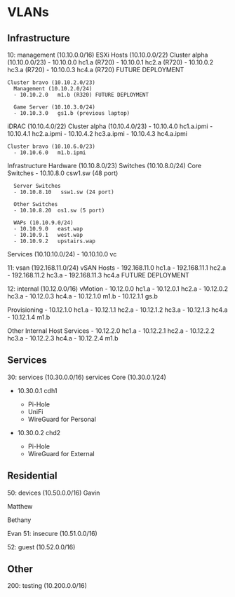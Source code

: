 # VLANs

## Infrastructure
10: management (10.10.0.0/16)
  ESXi Hosts (10.10.0.0/22)
    Cluster alpha (10.10.0.0/23) 
    - 10.10.0.0   hc1.a (R720)
    - 10.10.0.1   hc2.a (R720)
    - 10.10.0.2   hc3.a (R720)
    - 10.10.0.3   hc4.a (R720) FUTURE DEPLOYMENT

    Cluster bravo (10.10.2.0/23)
      Management (10.10.2.0/24)
      - 10.10.2.0   m1.b (R320) FUTURE DEPLOYMENT

      Game Server (10.10.3.0/24)
      - 10.10.3.0   gs1.b (previous laptop)


  iDRAC (10.10.4.0/22)
    Cluster alpha (10.10.4.0/23)
      - 10.10.4.0   hc1.a.ipmi
      - 10.10.4.1   hc2.a.ipmi
      - 10.10.4.2   hc3.a.ipmi
      - 10.10.4.3   hc4.a.ipmi
    
    Cluster bravo (10.10.6.0/23)
      - 10.10.6.0   m1.b.ipmi

  Infrastructure Hardware (10.10.8.0/23)
    Switches (10.10.8.0/24)
      Core Switches
      - 10.10.8.0   csw1.sw (48 port)
      
      Server Switches
      - 10.10.8.10   ssw1.sw (24 port)
      
      Other Switches
      - 10.10.8.20  os1.sw (5 port)

      WAPs (10.10.9.0/24)
      - 10.10.9.0   east.wap
      - 10.10.9.1   west.wap
      - 10.10.9.2   upstairs.wap
    

  Services (10.10.10.0/24)
    - 10.10.10.0   vc


11: vsan    (192.168.11.0/24)
  vSAN Hosts 
    - 192.168.11.0   hc1.a
    - 192.168.11.1   hc2.a
    - 192.168.11.2   hc3.a
    - 192.168.11.3   hc4.a FUTURE DEPLOYMENT


12: internal    (10.12.0.0/16)
  vMotion
    - 10.12.0.0   hc1.a
    - 10.12.0.1   hc2.a
    - 10.12.0.2   hc3.a
    - 10.12.0.3   hc4.a
    - 10.12.1.0   m1.b
    - 10.12.1.1   gs.b

  Provisioning
    - 10.12.1.0   hc1.a
    - 10.12.1.1   hc2.a
    - 10.12.1.2   hc3.a
    - 10.12.1.3   hc4.a
    - 10.12.1.4   m1.b

  Other Internal Host Services
    - 10.12.2.0   hc1.a
    - 10.12.2.1   hc2.a
    - 10.12.2.2   hc3.a
    - 10.12.2.3   hc4.a
    - 10.12.2.4   m1.b

## Services
30: services (10.30.0.0/16) services
  Core (10.30.0.1/24)
  - 10.30.0.1   cdh1
    - Pi-Hole
    - UniFi
    - WireGuard for Personal

  - 10.30.0.2   chd2
    - Pi-Hole
    - WireGuard for External

## Residential
50: devices    (10.50.0.0/16)
  Gavin
    
  Matthew

  Bethany

  Evan
51: insecure    (10.51.0.0/16)


52: guest    (10.52.0.0/16)

## Other
200: testing    (10.200.0.0/16)